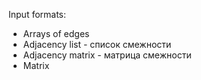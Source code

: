 Input formats:

- Arrays of edges
- Adjacency list - список смежности
- Adjacency matrix - матрица смежности
- Matrix
